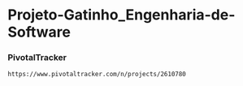 # Projeto-Gatinho_Engenharia-de-Software

### PivotalTracker

    https://www.pivotaltracker.com/n/projects/2610780
